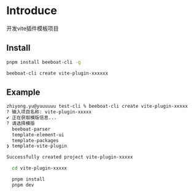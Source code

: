 # Introduce
开发vite插件模板项目

## Install
```bash
pnpm install beeboat-cli -g

beeboat-cli create vite-plugin-xxxxxx
```

## Example
```bash
zhiyong.yu@yuuuuuu test-cli % beeboat-cli create vite-plugin-xxxxx
? 输入项目名称: vite-plugin-xxxxx
✔ 正在获取模版信息...
? 请选择模版 
  beeboat-parser 
  template-element-ui 
  template-packages 
❯ template-vite-plugin 

Successfully created project vite-plugin-xxxxx

  cd vite-plugin-xxxxx

  pnpm install
  pnpm dev
```
